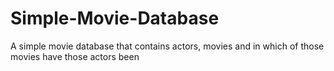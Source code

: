 # Simple-Movie-Database

A simple movie database that contains actors, movies and in which of those movies have those actors been
